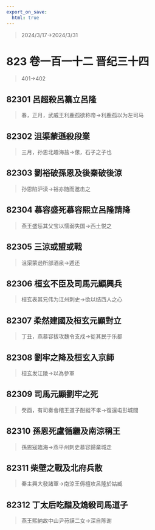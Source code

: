 ```yaml
---
export_on_save:
  html: true
---
```


> 2024/3/17->2024/3/31

# 823 卷一百一十二 晋纪三十四

> 401->402

## 82301 呂超殺呂纂立呂隆
> 春，正月，武威王利鹿孤欲称帝->利鹿孤以为左司马

## 82302 沮渠蒙遜殺段業
> 三月，孙恩北趣海盐->傫，石子之子也

## 82303 劉裕破孫恩及後秦破後涼
> 孙恩陷沪渎->裕亦随而邀击之

## 82304 慕容盛死慕容熙立呂隆請降
> 燕王盛惩其父宝以懦弱失国->西土悦之

## 82305 三涼或盟或戰
> 沮渠蒙逊所部酒泉->遁还

## 82306 桓玄不臣及司馬元顯興兵
> 桓玄表其兄伟为江州刺史->欲以结西人之心

## 82307 柔然建國及桓玄元顯對立
> 丁丑，燕慕容拔攻魏令支戍->徙其民于乐都

## 82308 劉牢之降及桓玄入京師
> 桓玄发江陵->以為參軍

## 82309 司馬元顯劉牢之死
> 癸酉，有司奏會稽王道子酣縱不孝->復還屯彭城間

## 82310 孫恩死盧循繼及南涼稱王
> 孫恩寇臨海->燕平州刺史慕容歸棄城走

## 82311 柴壁之戰及北府兵散
> 秦主興大發諸軍->南涼王傉檀攻呂隆於姑臧

## 82312 丁太后吃醋及鴆殺司馬道子
> 燕王熙納故中山尹苻謨二女->深自陈谢